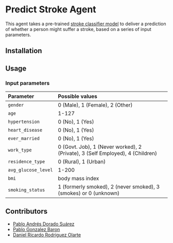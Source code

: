 # Predict Stroke Agent

This agent takes a pre-trained
[stroke classifier model](https://deepnote.com/workspace/analisisbasesdatos-2022-2-339383a9-49b0-4ddf-b879-c5351e214dee/project/ProyectoFinal-3f301f45-2937-4b74-831b-49bad9ea8817)
to deliver a prediction of whether a person might suffer a stroke, based on a
series of input parameters.

## Installation

## Usage

### Input parameters

| Parameter             | Possible values                                                               |
| :-------------------- | :---------------------------------------------------------------------------- |
| `gender`              | 0 (Male), 1 (Female), 2 (Other)                                               |
| `age`                 | 1-127                                                                         |
| `hypertension`        | 0 (No), 1 (Yes)                                                               |
| `heart_disease`       | 0 (No), 1 (Yes)                                                               |
| `ever_married`        | 0 (No), 1 (Yes)                                                               |
| `work_type`           | 0 (Govt. Job), 1 (Never worked), 2 (Private), 3 (Self Employed), 4 (Children) |
| `residence_type`      | 0 (Rural), 1 (Urban)                                                          |
| `avg_glucose_level`   | 1-200                                                                         |
| `bmi`                 | body mass index                                                               |
| `smoking_status`      | 1 (formerly smoked), 2 (never smoked), 3 (smokes) or 0 (unknown)              |

## Contributors

- [Pablo Andrés Dorado Suárez](https://github.com/pandres95)
- [Pablo Gonzalez Baron](https://github.com/pgonzalezb4)
- [Daniel Ricardo Rodriguez Olarte](https://github.com/drodriguezol)
